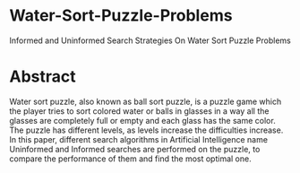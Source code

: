 # Water-Sort-Puzzle-Problems
Informed and Uninformed Search Strategies On  Water Sort Puzzle Problems

# Abstract
Water sort puzzle, also known as ball sort puzzle, is 
a puzzle game which the player tries to sort colored water or balls 
in glasses in a way all the glasses are completely full or empty and 
each glass has the same color. The puzzle has different levels, as 
levels increase the difficulties increase. In this paper, different 
search algorithms in Artificial Intelligence name Uninformed and 
Informed searches are performed on the puzzle, to compare the 
performance of them and find the most optimal one.
